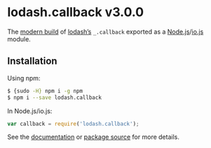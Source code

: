 # lodash.callback v3.0.0

The [modern build](https://github.com/lodash/lodash/wiki/Build-Differences) of [lodash’s](https://lodash.com/) `_.callback` exported as a [Node.js](http://nodejs.org/)/[io.js](https://iojs.org/) module.

## Installation

Using npm:

```bash
$ {sudo -H} npm i -g npm
$ npm i --save lodash.callback
```

In Node.js/io.js:

```js
var callback = require('lodash.callback');
```

See the [documentation](https://lodash.com/docs#callback) or [package source](https://github.com/lodash/lodash/blob/3.0.0-npm-packages/lodash.callback) for more details.
